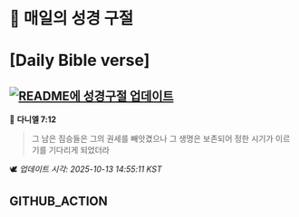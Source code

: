 # 🙏 매일의 성경 구절
# [Daily Bible verse]
## [![README에 성경구절 업데이트](https://github.com/DONGSUKA/first_test/actions/workflows/update-readme-bible.yml/badge.svg)](https://github.com/DONGSUKA/first_test/actions/workflows/update-readme-bible.yml)
<!-- START_BIBLE_VERSE -->
📖 **다니엘 7:12**
> 그 남은 짐승들은 그의 권세를 빼앗겼으나 그 생명은 보존되어 정한 시기가 이르기를 기다리게 되었더라

🕊️ _업데이트 시각: 2025-10-13 14:55:11 KST_
  <!-- END_BIBLE_VERSE -->
## GITHUB_ACTION
